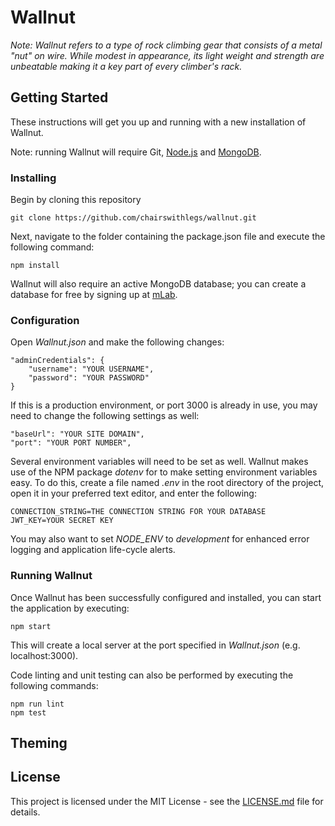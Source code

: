 # Wallnut

*Note: Wallnut refers to a type of rock climbing gear that consists of a metal "nut" on wire. While modest in appearance, its light weight and strength are unbeatable making it a key part of every climber's rack.*

## Getting Started

These instructions will get you up and running with a new installation of Wallnut.

Note: running Wallnut will require Git, [Node.js](https://nodejs.org/en/) and [MongoDB](https://www.mongodb.com/).

### Installing

Begin by cloning this repository

	git clone https://github.com/chairswithlegs/wallnut.git
    
   
Next, navigate to the folder containing the package.json file and execute the following command:

	npm install
    
Wallnut will also require an active MongoDB database; you can create a database for free by signing up at [mLab](https://mlab.com/).

### Configuration

Open *Wallnut.json* and make the following changes:

	"adminCredentials": {
        "username": "YOUR USERNAME",
        "password": "YOUR PASSWORD"
    }

If this is a production environment, or port 3000 is already in use, you may need to change the following settings as well:

	"baseUrl": "YOUR SITE DOMAIN",
    "port": "YOUR PORT NUMBER",

Several environment variables will need to be set as well. Wallnut makes use of the NPM package *dotenv* for to make setting environment variables easy. To do this, create a file named *.env* in the root directory of the project, open it in your preferred text editor, and enter the following:

	CONNECTION_STRING=THE CONNECTION STRING FOR YOUR DATABASE
	JWT_KEY=YOUR SECRET KEY


You may also want to set *NODE_ENV* to *development* for enhanced error logging and application life-cycle alerts.


### Running Wallnut

Once Wallnut has been successfully configured and installed, you can start the application by executing:

	npm start
    
This will create a local server at the port specified in *Wallnut.json* (e.g. localhost:3000).

Code linting and unit testing can also be performed by executing the following commands:

	npm run lint
    npm test


## Theming

## License

This project is licensed under the MIT License - see the [LICENSE.md](LICENSE.md) file for details.